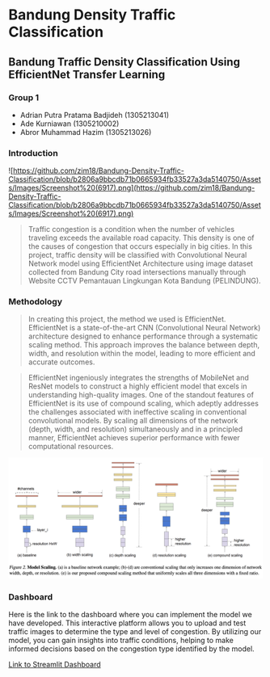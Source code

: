 # Bandung Density Traffic Classification

## Bandung Traffic Density Classification Using EfficientNet Transfer Learning

### Group 1
- Adrian Putra Pratama Badjideh (1305213041)
- Ade Kurniawan (1305210002)
- Abror Muhammad Hazim (1305213026)

### Introduction
![https://github.com/zim18/Bandung-Density-Traffic-Classification/blob/b2806a9bbcdb71b0665934fb33527a3da5140750/Assets/Images/Screenshot%20(6917).png](https://github.com/zim18/Bandung-Density-Traffic-Classification/blob/b2806a9bbcdb71b0665934fb33527a3da5140750/Assets/Images/Screenshot%20(6917).png)
> Traffic congestion is a condition when the number of vehicles traveling exceeds the available road capacity. This density is one of the causes of congestion that occurs especially in big cities. In this project, traffic density will be classified with Convolutional Neural Network model using EfficientNet Architecture using image dataset collected from Bandung City road intersections manually through Website CCTV Pemantauan Lingkungan Kota Bandung (PELINDUNG).

### Methodology
> In creating this project, the method we used is EfficientNet. EfficientNet is a state-of-the-art CNN (Convolutional Neural Network) architecture designed to enhance performance through a systematic scaling method. This approach improves the balance between depth, width, and resolution within the model, leading to more efficient and accurate outcomes.

> EfficientNet ingeniously integrates the strengths of MobileNet and ResNet models to construct a highly efficient model that excels in understanding high-quality images. One of the standout features of EfficientNet is its use of compound scaling, which adeptly addresses the challenges associated with ineffective scaling in conventional convolutional models. By scaling all dimensions of the network (depth, width, and resolution) simultaneously and in a principled manner, EfficientNet achieves superior performance with fewer computational resources.

![Assets/Images/EfficientNet architecture.png](https://github.com/zim18/Bandung-Density-Traffic-Classification/blob/5c683b13ee20ec3a82dab1f4042478b060f43503/Assets/Images/EfficientNet%20architecture.png)

### Dashboard
Here is the link to the dashboard where you can implement the model we have developed. This interactive platform allows you to upload and test traffic images to determine the type and level of congestion. By utilizing our model, you can gain insights into traffic conditions, helping to make informed decisions based on the congestion type identified by the model.

[Link to Streamlit Dashboard](https://bandung-density-traffic-classification-obs895fj6t6ttf2rakkvtx.streamlit.app/)
